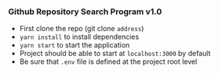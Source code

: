
### Github Repository Search Program v1.0

- First clone the repo (git clone `address`)
- `yarn install` to install dependencies
- `yarn start` to start the application
- Project should be able to start at `localhost:3000` by default
- Be sure that `.env` file is defined at the project root level 

